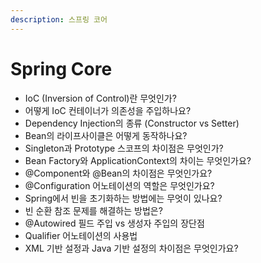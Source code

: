 ```yaml
---
description: 스프링 코어
---
```


# Spring Core

* IoC (Inversion of Control)란 무엇인가?
* 어떻게 IoC 컨테이너가 의존성을 주입하나요?
* Dependency Injection의 종류 (Constructor vs Setter)
* Bean의 라이프사이클은 어떻게 동작하나요?
* Singleton과 Prototype 스코프의 차이점은 무엇인가?
* Bean Factory와 ApplicationContext의 차이는 무엇인가요?
* @Component와 @Bean의 차이점은 무엇인가요?
* @Configuration 어노테이션의 역할은 무엇인가요?
* Spring에서 빈을 초기화하는 방법에는 무엇이 있나요?
* 빈 순환 참조 문제를 해결하는 방법은?
* @Autowired 필드 주입 vs 생성자 주입의 장단점
* Qualifier 어노테이션의 사용법
* XML 기반 설정과 Java 기반 설정의 차이점은 무엇인가요?
